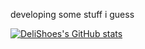 developing some stuff i guess

[![DeliShoes's GitHub stats](https://github-readme-stats.vercel.app/api?username=delishoes&show_icons=true&theme=transparent&border_color=67eb21&text_color=ffffff)](https://github.com/anuraghazra/github-readme-stats)
